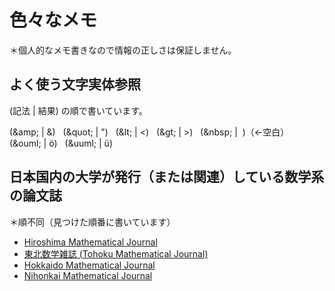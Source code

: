 # 色々なメモ

＊個人的なメモ書きなので情報の正しさは保証しません。

## よく使う文字実体参照

(記法 | 結果) の順で書いています。

(&amp;amp; | &amp;) &nbsp;
(&amp;quot; | &quot;) &nbsp;
(&amp;lt; | &lt;) &nbsp;
(&amp;gt; | &gt;) &nbsp;
(&amp;nbsp; | &nbsp;)（←空白） &nbsp;
(&amp;ouml; | &ouml;) &nbsp;
(&amp;uuml; | &uuml;)

## 日本国内の大学が発行（または関連）している数学系の論文誌

＊順不同（見つけた順番に書いています）

- [Hiroshima Mathematical Journal](http://www.math.sci.hiroshima-u.ac.jp/hmj/)
- [東北数学雑誌 (Tohoku Mathematical Journal)](http://www.math.tohoku.ac.jp/tmj/Jmain.html)
- [Hokkaido Mathematical Journal](https://www.math.sci.hokudai.ac.jp/hmj/)
- [Nihonkai Mathematical Journal](http://mathweb.sc.niigata-u.ac.jp/nmj/index.html)
